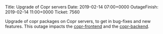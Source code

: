 Title: Upgrade of Copr servers
Date: 2019-02-14 07:00+0000
OutageFinish: 2019-02-14 11:00+0000
Ticket: 7560

Upgrade of copr packages on Copr servers, to get in bug-fixes and new features.
This outage impacts the [copr-frontend](https://copr.fedorainfracloud.org) and the 
[copr-backend](https://copr-be.cloud.fedoraproject.org/).